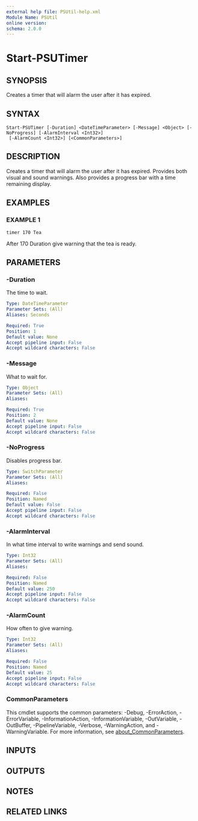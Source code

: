 ```yaml
---
external help file: PSUtil-help.xml
Module Name: PSUtil
online version:
schema: 2.0.0
---
```


# Start-PSUTimer

## SYNOPSIS
Creates a timer that will alarm the user after it has expired.

## SYNTAX

```
Start-PSUTimer [-Duration] <DateTimeParameter> [-Message] <Object> [-NoProgress] [-AlarmInterval <Int32>]
 [-AlarmCount <Int32>] [<CommonParameters>]
```

## DESCRIPTION
Creates a timer that will alarm the user after it has expired.
Provides both visual and sound warnings.
Also provides a progress bar with a time remaining display.

## EXAMPLES

### EXAMPLE 1
```
timer 170 Tea
```

After 170 Duration give warning that the tea is ready.

## PARAMETERS

### -Duration
The time to wait.

```yaml
Type: DateTimeParameter
Parameter Sets: (All)
Aliases: Seconds

Required: True
Position: 1
Default value: None
Accept pipeline input: False
Accept wildcard characters: False
```

### -Message
What to wait for.

```yaml
Type: Object
Parameter Sets: (All)
Aliases:

Required: True
Position: 2
Default value: None
Accept pipeline input: False
Accept wildcard characters: False
```

### -NoProgress
Disables progress bar.

```yaml
Type: SwitchParameter
Parameter Sets: (All)
Aliases:

Required: False
Position: Named
Default value: False
Accept pipeline input: False
Accept wildcard characters: False
```

### -AlarmInterval
In what time interval to write warnings and send sound.

```yaml
Type: Int32
Parameter Sets: (All)
Aliases:

Required: False
Position: Named
Default value: 250
Accept pipeline input: False
Accept wildcard characters: False
```

### -AlarmCount
How often to give warning.

```yaml
Type: Int32
Parameter Sets: (All)
Aliases:

Required: False
Position: Named
Default value: 25
Accept pipeline input: False
Accept wildcard characters: False
```

### CommonParameters
This cmdlet supports the common parameters: -Debug, -ErrorAction, -ErrorVariable, -InformationAction, -InformationVariable, -OutVariable, -OutBuffer, -PipelineVariable, -Verbose, -WarningAction, and -WarningVariable. For more information, see [about_CommonParameters](http://go.microsoft.com/fwlink/?LinkID=113216).

## INPUTS

## OUTPUTS

## NOTES

## RELATED LINKS
